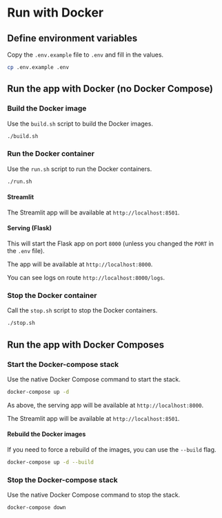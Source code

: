 # Run with Docker

## Define environment variables

Copy the `.env.example` file to `.env` and fill in the values.

```bash
cp .env.example .env
```

## Run the app with Docker (no Docker Compose)

### Build the Docker image

Use the `build.sh` script to build the Docker images.

```bash
./build.sh
```

### Run the Docker container

Use the `run.sh` script to run the Docker containers.

```bash
./run.sh
```

#### Streamlit

The Streamlit app will be available at `http://localhost:8501`.

#### Serving (Flask)

This will start the Flask app on port `8000` (unless you changed the `PORT` in the `.env` file).

The app will be available at `http://localhost:8000`.

You can see logs on route `http://localhost:8000/logs`.

### Stop the Docker container

Call the `stop.sh` script to stop the Docker containers.

```bash
./stop.sh
```

## Run the app with Docker Composes

### Start the Docker-compose stack

Use the native Docker Compose command to start the stack.

```bash
docker-compose up -d
```

As above, the serving app will be available at `http://localhost:8000`.

The Streamlit app will be available at `http://localhost:8501`.

#### Rebuild the Docker images

If you need to force a rebuild of the images, you can use the `--build` flag.

```bash
docker-compose up -d --build
```

### Stop the Docker-compose stack

Use the native Docker Compose command to stop the stack.

```bash
docker-compose down
```
